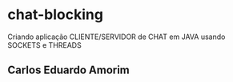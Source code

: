 # chat-blocking
Criando aplicação CLIENTE/SERVIDOR de CHAT em JAVA usando SOCKETS e THREADS

## Carlos Eduardo Amorim
